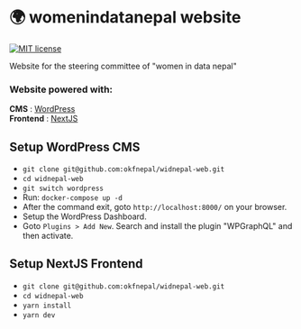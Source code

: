 # 🌍 womenindatanepal website
[![MIT license](https://img.shields.io/github/license/mashape/apistatus.svg?style=flat)](https://github.com/okfnepal/widnepal-web/blob/master/LICENSE)

Website for the steering committee of "women in data nepal"

### Website powered with:
**CMS** : [WordPress](https://wordpress.com/)  \
**Frontend** : [NextJS](https://nextjs.org/)

## Setup WordPress CMS
- ```git clone git@github.com:okfnepal/widnepal-web.git```
- ```cd widnepal-web```
- ```git switch wordpress```
- Run: `docker-compose up -d`
- After the command exit, goto `http://localhost:8000/` on your browser.
- Setup the WordPress Dashboard.
- Goto `Plugins > Add New`. Search and install the plugin "WPGraphQL" and then activate.

## Setup NextJS Frontend
- ```git clone git@github.com:okfnepal/widnepal-web.git```
- ```cd widnepal-web```
- ```yarn install```
- ```yarn dev```
